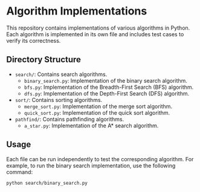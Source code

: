 # Algorithm Implementations

This repository contains implementations of various algorithms in Python. Each algorithm is implemented in its own file and includes test cases to verify its correctness.

## Directory Structure

- `search/`: Contains search algorithms.
  - `binary_search.py`: Implementation of the binary search algorithm.
  - `bfs.py`: Implementation of the Breadth-First Search (BFS) algorithm.
  - `dfs.py`: Implementation of the Depth-First Search (DFS) algorithm.
- `sort/`: Contains sorting algorithms.
  - `merge_sort.py`: Implementation of the merge sort algorithm.
  - `quick_sort.py`: Implementation of the quick sort algorithm.
- `pathfind/`: Contains pathfinding algorithms.
  - `a_star.py`: Implementation of the A* search algorithm.

## Usage

Each file can be run independently to test the corresponding algorithm. For example, to run the binary search implementation, use the following command:

```sh
python search/binary_search.py
```